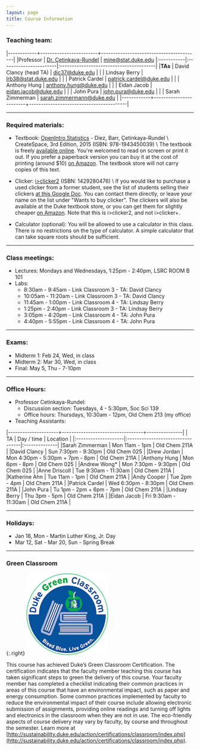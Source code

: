 ```yaml
---
layout: page
title: Course Information
---
```


### Teaching team:

|------------+------------------------+-----------------------------------------|
|Professor   | [Dr. Çetinkaya-Rundel](http://stat.duke.edu/~mc301) | [mine@stat.duke.edu](mailto:mine@stat.duke.edu)
|:-----------|:-----------------------|:----------------------------------------|
|**TAs**     | David Clancy (head TA) | [djc37@duke.edu](mailto:djc37@duke.edu) |
|            | Lindsay Berry          | [lrb38@stat.duke.edu](mailto:lrb38@stat.duke.edu) |
|            | Patrick Cardel         | [patrick.cardel@duke.edu](mailto:patrick.cardel@duke.edu) |
|            | Anthony Hung           | [anthony.hung@duke.edu](mailto:anthony.hung@duke.edu) |
|            | Eidan Jacob            | [eidan.jacob@duke.edu](mailto:eidan.jacob@duke.edu) |
|            | John Pura              | [john.pura@duke.edu](mailto:john.pura@duke.edu) |
|            | Sarah Zimmerman        | [sarah.zimmermann@duke.edu](mailto:sarah.zimmermann@duke.edu) |
|------------+------------------------+-----------------------------------------|

* * *

### Required materials:

* Textbook: [OpenIntro Statistics](http://openintro.org/os) - Diez, Barr, Çetinkaya-Rundel \\
   CreateSpace, 3rd Edition, 2015 (ISBN: 978-1943450039) \\
The textbook is freely [available online](http://openintro.org/os). You're welcomed to read on screen or print it out. If you prefer a paperback version you can buy it at the cost of printing (around $10) [on Amazon](http://openintro.org/os). The textbook store will not carry copies of this text.

* Clicker: [i>clicker2](http://www.amazon.com/I-Clicker-2-I-Clicker/dp/1429280476) (ISBN: 1429280476) \\
If you would like to purchase a used clicker from a former student, see the list of students selling their clickers [at this Google Doc](https://docs.google.com/spreadsheet/ccc?key=0AkY2lFgS9uiDdE1fMkZUZnp6alJDSG9tYlIwTFJWdnc#gid=0). You can contact them directly, or leave your name on the list under "Wants to buy clicker". The clickers will also be available at the Duke textbook store, or you can get them for slightly cheaper [on Amazon](http://www.amazon.com/I-Clicker-2-I-Clicker/dp/1429280476). Note that this is i>clicker2, and not i>clicker+.

* Calculator (optional): You will be allowed to use a calculator in this class. There is no restrictions on the type of calculator. A simple calculator that can take square roots should be sufficient.

* * *

### Class meetings:
* Lectures: Mondays and Wednesdays, 1:25pm - 2:40pm, LSRC ROOM B 101
* Labs:
    * 8:30am - 9:45am - Link Classroom 3 - TA: David Clancy
    * 10:05am - 11:20am - Link Classroom 3 - TA: David Clancy
    * 11:45am - 1:00pm - Link Classroom 4 - TA: Lindsay Berry
    * 1:25pm - 2:40pm - Link Classroom 3 - TA: Lindsay Berry
    * 3:05pm - 4:20pm - Link Classroom 4 - TA: John Pura
    * 4:40pm - 5:55pm - Link Classroom 4 - TA: John Pura

* * *

### <a name="exams"></a>Exams:

* Midterm 1: Feb 24, Wed, in class
* Midterm 2: Mar 30, Wed, in class
* Final: May 5, Thu - 7-10pm

* * *

### <a name="oh"></a>Office Hours:
* Professor Cetinkaya-Rundel:
    * Discussion section: Tuesdays, 4 - 5:30pm, Soc Sci 139
    * Office hours: Thursdays, 10:30am - 12pm, Old Chem 213 (my office)
* Teaching Assistants:

|---------------------+----------------------------------+---------------|
| TA                  | Day / time                       | Location      |
|:--------------------|:---------------------------------|:--------------|
|Sarah Zimmerman      | Mon 11am - 1pm                   | Old Chem 211A |
|David Clancy         | Sun 7:30pm - 9:30pm              | Old Chem 025  |
|Drew Jordan          | Mon 4:30pm - 5:30pm + 7pm - 8pm  | Old Chem 211A |
|Anthony Hung         | Mon 6pm - 8pm                    | Old Chem 025  |
|Andrew Wong*         | Mon 7:30pm - 9:30pm              | Old Chem 025  |
|Anne Driscoll        | Tue 9:30am - 11:30am             | Old Chem 211A |
|Katherine Ahn        | Tue 11am - 1pm                   | Old Chem 211A |
|Andy Cooper          | Tue 2pm - 4pm                    | Old Chem 211A |
|Patrick Cardel       | Wed 6:30pm - 8:30pm              | Old Chem 211A |
|John Pura            | Tu 1pm - 2pm + 6pm - 7pm         | Old Chem 211A |
|Lindsay Berry        | Thu 3pm - 5pm                    | Old Chem 211A |
|Eidan Jacob          | Fri 9:30am - 11:30am             | Old Chem 211A |

* * *

### Holidays:

* Jan 18, Mon - Martin Luther King, Jr. Day
* Mar 12, Sat - Mar 20, Sun - Spring Break

* * *

### Green Classroom

{:.right}
![DukeGreenClassroomCertification](DukeGreenClassroomCertification-Logo.png)

This course has achieved Duke’s Green Classroom Certification. The certification indicates that the faculty member teaching this course has taken significant steps to green the delivery of this course. Your faculty member has completed a checklist indicating their common practices in areas of this course that have an environmental impact, such as paper and energy consumption. Some common practices implemented by faculty to reduce the environmental impact of their course include allowing electronic submission of assignments, providing online readings and turning off lights and electronics in the classroom when they are not in use. The eco-friendly aspects of course delivery may vary by faculty, by course and throughout the semester. Learn more at [http://sustainability.duke.edu/action/certifications/classroom/index.php](http://sustainability.duke.edu/action/certifications/classroom/index.php).
